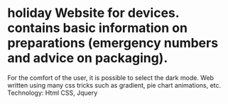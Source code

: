 # holiday Website for devices. contains basic information on preparations (emergency numbers and advice on packaging).
For the comfort of the user, it is possible to select the dark mode. 
Web written using many css tricks such as gradient, pie chart animations, etc. Technology: Html CSS, Jquery
